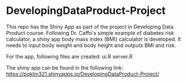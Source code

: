 # DevelopingDataProduct-Project
This repo has the Shiny App as part of the project in Developing Data Product course. Following Dr. Caffo's simple example of diabetes risk calculator, a shiny app body mass index (BMI) calculator is developed. It needs to input body weight and body height and outputs BMI and risk.

For the app, following files are created:
ui.R
server.R

The shiny app can be found in the following link:
https://pqklm321.shinyapps.io/DevelopingDataProduct-Project/
